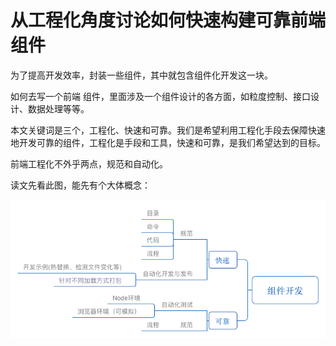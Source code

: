 # 从工程化角度讨论如何快速构建可靠前端组件

为了提高开发效率，封装一些组件，其中就包含组件化开发这一块。

如何去写一个前端 组件，里面涉及一个组件设计的各方面，如粒度控制、接口设计、数据处理等等。

本文关键词是三个，工程化、快速和可靠。我们是希望利用工程化手段去保障快速地开发可靠的组件，工程化是手段和工具，快速和可靠，是我们希望达到的目标。

前端工程化不外乎两点，规范和自动化。

读文先看此图，能先有个大体概念：

![](/assets/0-cp.png)

